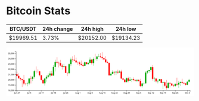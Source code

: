 # Bitcoin Stats

BTC/USDT|24h change|24h high|24h low|
|---|---|---|---|
|$19969.51|3.73%|$20152.00|$19134.23|

<img src="./chart.svg">

